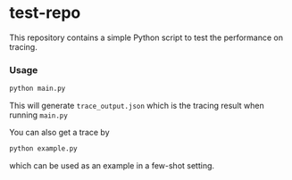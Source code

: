 # test-repo

This repository contains a simple Python script to test the performance on tracing.

### Usage
```sh
python main.py
```

This will generate `trace_output.json` which is the tracing result when running `main.py`

You can also get a trace by 
```sh
python example.py
```
which can be used as an example in a few-shot setting.
